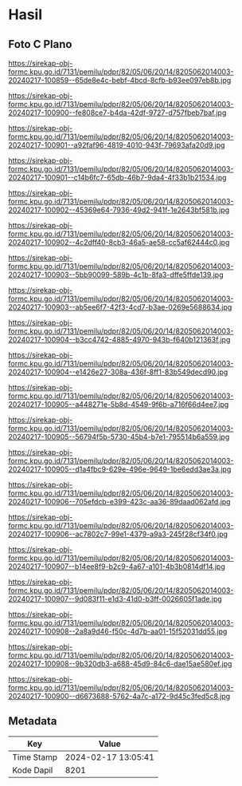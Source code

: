 # Hasil

## Foto C Plano

https://sirekap-obj-formc.kpu.go.id/7131/pemilu/pdpr/82/05/06/20/14/8205062014003-20240217-100859--65de8e4c-bebf-4bcd-8cfb-b93ee097eb8b.jpg

https://sirekap-obj-formc.kpu.go.id/7131/pemilu/pdpr/82/05/06/20/14/8205062014003-20240217-100900--fe808ce7-b4da-42df-9727-d757fbeb7baf.jpg

https://sirekap-obj-formc.kpu.go.id/7131/pemilu/pdpr/82/05/06/20/14/8205062014003-20240217-100901--a92faf96-4819-4010-943f-79693afa20d9.jpg

https://sirekap-obj-formc.kpu.go.id/7131/pemilu/pdpr/82/05/06/20/14/8205062014003-20240217-100901--c14b6fc7-65db-46b7-9da4-4f33b1b21534.jpg

https://sirekap-obj-formc.kpu.go.id/7131/pemilu/pdpr/82/05/06/20/14/8205062014003-20240217-100902--45369e64-7936-49d2-941f-1e2643bf581b.jpg

https://sirekap-obj-formc.kpu.go.id/7131/pemilu/pdpr/82/05/06/20/14/8205062014003-20240217-100902--4c2dff40-8cb3-46a5-ae58-cc5af62444c0.jpg

https://sirekap-obj-formc.kpu.go.id/7131/pemilu/pdpr/82/05/06/20/14/8205062014003-20240217-100903--5bb90099-589b-4c1b-8fa3-dffe5ffde139.jpg

https://sirekap-obj-formc.kpu.go.id/7131/pemilu/pdpr/82/05/06/20/14/8205062014003-20240217-100903--ab5ee6f7-42f3-4cd7-b3ae-0269e5688634.jpg

https://sirekap-obj-formc.kpu.go.id/7131/pemilu/pdpr/82/05/06/20/14/8205062014003-20240217-100904--b3cc4742-4885-4970-943b-f640b121363f.jpg

https://sirekap-obj-formc.kpu.go.id/7131/pemilu/pdpr/82/05/06/20/14/8205062014003-20240217-100904--e1426e27-308a-436f-8ff1-83b549decd90.jpg

https://sirekap-obj-formc.kpu.go.id/7131/pemilu/pdpr/82/05/06/20/14/8205062014003-20240217-100905--a448271e-5b8d-4549-9f6b-a716f66d4ee7.jpg

https://sirekap-obj-formc.kpu.go.id/7131/pemilu/pdpr/82/05/06/20/14/8205062014003-20240217-100905--56794f5b-5730-45b4-b7e1-795514b6a559.jpg

https://sirekap-obj-formc.kpu.go.id/7131/pemilu/pdpr/82/05/06/20/14/8205062014003-20240217-100905--d1a4fbc9-629e-496e-9649-1be6edd3ae3a.jpg

https://sirekap-obj-formc.kpu.go.id/7131/pemilu/pdpr/82/05/06/20/14/8205062014003-20240217-100906--705efdcb-e399-423c-aa36-89daad062afd.jpg

https://sirekap-obj-formc.kpu.go.id/7131/pemilu/pdpr/82/05/06/20/14/8205062014003-20240217-100906--ac7802c7-99e1-4379-a9a3-245f28cf34f0.jpg

https://sirekap-obj-formc.kpu.go.id/7131/pemilu/pdpr/82/05/06/20/14/8205062014003-20240217-100907--b14ee8f9-b2c9-4a67-a101-4b3b0814df14.jpg

https://sirekap-obj-formc.kpu.go.id/7131/pemilu/pdpr/82/05/06/20/14/8205062014003-20240217-100907--9d083f11-e1d3-41d0-b3ff-0026605f1ade.jpg

https://sirekap-obj-formc.kpu.go.id/7131/pemilu/pdpr/82/05/06/20/14/8205062014003-20240217-100908--2a8a9d46-f50c-4d7b-aa01-15f52031dd55.jpg

https://sirekap-obj-formc.kpu.go.id/7131/pemilu/pdpr/82/05/06/20/14/8205062014003-20240217-100908--9b320db3-a688-45d9-84c6-dae15ae580ef.jpg

https://sirekap-obj-formc.kpu.go.id/7131/pemilu/pdpr/82/05/06/20/14/8205062014003-20240217-100900--d6673688-5762-4a7c-a172-9d45c3fed5c8.jpg


## Metadata

| Key        | Value               |
| ---------- | ------------------- |
| Time Stamp | 2024-02-17 13:05:41 |
| Kode Dapil | 8201                |



